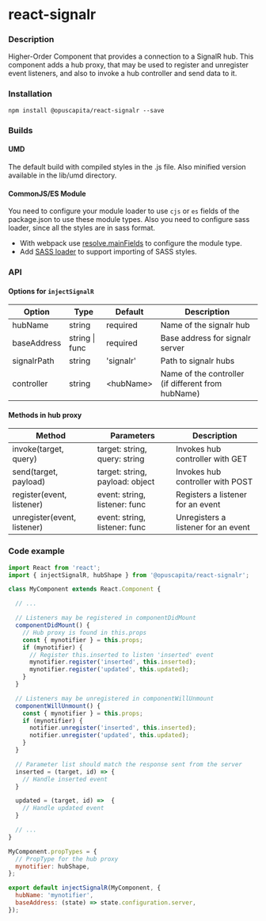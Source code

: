 # react-signalr

### Description
Higher-Order Component that provides a connection to a SignalR hub. This component adds a hub proxy, that 
may be used to register and unregister event listeners, and also to invoke a hub controller and send data to it.

### Installation
```
npm install @opuscapita/react-signalr --save
```

### Builds
#### UMD
The default build with compiled styles in the .js file. Also minified version available in the lib/umd directory.
#### CommonJS/ES Module
You need to configure your module loader to use `cjs` or `es` fields of the package.json to use these module types.
Also you need to configure sass loader, since all the styles are in sass format.
* With webpack use [resolve.mainFields](https://webpack.js.org/configuration/resolve/#resolve-mainfields) to configure the module type.
* Add [SASS loader](https://github.com/webpack-contrib/sass-loader) to support importing of SASS styles.

### API

#### Options for ```injectSignalR```
| Option                   | Type             | Default                  | Description                                              |
| ------------------------ | ---------------- | ------------------------ | -------------------------------------------------------- |
| hubName                  | string           | required                 | Name of the signalr hub                                  |
| baseAddress              | string \| func   | required                 | Base address for signalr server                          |
| signalrPath              | string           | 'signalr'                | Path to signalr hubs                                     |
| controller               | string           | &lt;hubName&gt;          | Name of the controller (if different from hubName)       |

#### Methods in hub proxy
| Method                       | Parameters                        | Description                              |
| ---------------------------- | --------------------------------- | ---------------------------------------- |
| invoke(target, query)        | target: string, query: string     | Invokes hub controller with GET          |
| send(target, payload)        | target: string, payload: object   | Invokes hub controller with POST         |
| register(event, listener)    | event: string, listener: func     | Registers a listener for an event        |
| unregister(event, listener)  | event: string, listener: func     | Unregisters a listener for an event      |

### Code example
```jsx
import React from 'react';
import { injectSignalR, hubShape } from '@opuscapita/react-signalr';

class MyComponent extends React.Component {

  // ... 

  // Listeners may be registered in componentDidMount
  componentDidMount() {
    // Hub proxy is found in this.props
    const { mynotifier } = this.props;
    if (mynotifier) {
      // Register this.inserted to listen 'inserted' event
      mynotifier.register('inserted', this.inserted);
      mynotifier.register('updated', this.updated);
    }
  }

  // Listeners may be unregistered in componentWillUnmount
  componentWillUnmount() {
    const { mynotifier } = this.props;
    if (mynotifier) {
      notifier.unregister('inserted', this.inserted);
      notifier.unregister('updated', this.updated);
    }
  }

  // Parameter list should match the response sent from the server
  inserted = (target, id) => {
    // Handle inserted event
  }

  updated = (target, id) =>  {
    // Handle updated event
  }

  // ... 
}

MyComponent.propTypes = {
  // PropType for the hub proxy
  mynotifier: hubShape,
};

export default injectSignalR(MyComponent, {
  hubName: 'mynotifier',
  baseAddress: (state) => state.configuration.server,
});
```
